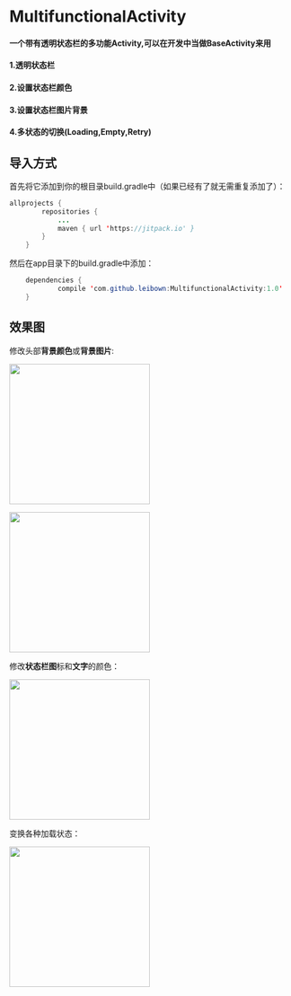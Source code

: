 # MultifunctionalActivity
#### 一个带有透明状态栏的多功能Activity,可以在开发中当做BaseActivity来用

#### 1.透明状态栏

#### 2.设置状态栏颜色

#### 3.设置状态栏图片背景

#### 4.多状态的切换(Loading,Empty,Retry) 

## 导入方式

首先将它添加到你的根目录build.gradle中（如果已经有了就无需重复添加了）：

```java
allprojects {
		repositories {
			...
			maven { url 'https://jitpack.io' }
		}
	}
```

然后在app目录下的build.gradle中添加：

```java
	dependencies {
	        compile 'com.github.leibown:MultifunctionalActivity:1.0'
	}
```

## 效果图

修改头部**背景颜色**或**背景图片**:

<div width=100%>

<img src="https://raw.githubusercontent.com/leibown/MultifunctionalActivity/master/img/change_color_statusbar_bg.gif" width="250" float="left"></img>

<img src="https://raw.githubusercontent.com/leibown/MultifunctionalActivity/master/img/change_pic_statusbar_bg.gif" width="250" float="left"></img>

</div>

修改**状态栏图**标和**文字**的颜色：

<img src="https://raw.githubusercontent.com/leibown/MultifunctionalActivity/master/img/change_mode_statusbar.gif" width="250"></img>

变换各种加载状态：

<img src="https://raw.githubusercontent.com/leibown/MultifunctionalActivity/master/img/show_status.gif" width="250"></img>

</div>
